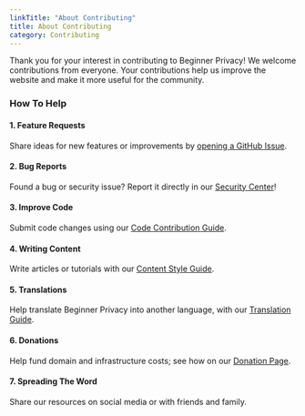 ```yaml
---
linkTitle: "About Contributing"
title: About Contributing
category: Contributing
---
```

Thank you for your interest in contributing to Beginner Privacy! We welcome contributions from everyone. Your contributions help us improve the website and make it more useful for the community.

### How To Help
#### 1. Feature Requests
Share ideas for new features or improvements by [opening a GitHub Issue](https://github.com/beginnerprivacy/beginnerprivacy.github.io/issues).

#### 2. Bug Reports
Found a bug or security issue? Report it directly in our [Security Center](https://github.com/beginnerprivacy/beginnerprivacy.github.io/security)!

#### 3. Improve Code
Submit code changes using our [Code Contribution Guide](improve-code).

#### 4. Writing Content
Write articles or tutorials with our [Content Style Guide](write-content).

#### 5. Translations
Help translate Beginner Privacy into another language, with our [Translation Guide](translate).

#### 6. Donations
Help fund domain and infrastructure costs; see how on our [Donation Page](../donate).

#### 7. Spreading The Word
Share our resources on social media or with friends and family.